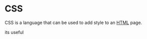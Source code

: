 # CSS

CSS is a language that can be used to add style to an [HTML](/wiki/HTML) page.

its useful